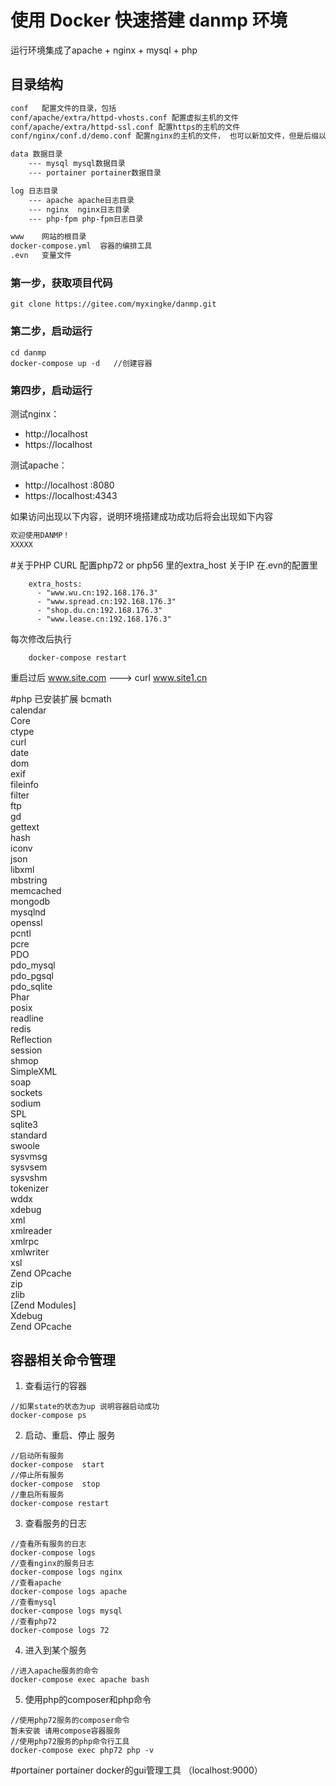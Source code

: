 # 使用 Docker 快速搭建 danmp 环境

运行环境集成了apache + nginx + mysql + php

## 目录结构

```markdown
conf   配置文件的目录，包括
conf/apache/extra/httpd-vhosts.conf 配置虚拟主机的文件
conf/apache/extra/httpd-ssl.conf 配置https的主机的文件
conf/nginx/conf.d/demo.conf 配置nginx的主机的文件， 也可以新加文件，但是后缀以.conf结尾

data 数据目录 
    --- mysql mysql数据目录 
    --- portainer portainer数据目录

log 日志目录
    --- apache apache日志目录
    --- nginx  nginx日志目录
    --- php-fpm php-fpm日志目录

www    网站的根目录
docker-compose.yml  容器的编排工具
.evn   变量文件

```

### 第一步，获取项目代码

```
git clone https://gitee.com/myxingke/danmp.git
```

### 第二步，启动运行

```
cd danmp
docker-compose up -d   //创建容器
```

### 第四步，启动运行

测试nginx：
- http://localhost
- https://localhost

测试apache：
- http://localhost :8080
- https://localhost:4343

如果访问出现以下内容，说明环境搭建成功成功后将会出现如下内容
```markdown
欢迎使用DANMP！
XXXXX
```

#关于PHP CURL
配置php72 or php56 里的extra_host 关于IP 在.evn的配置里
```
    extra_hosts:
      - "www.wu.cn:192.168.176.3"
      - "www.spread.cn:192.168.176.3"
      - "shop.du.cn:192.168.176.3"
      - "www.lease.cn:192.168.176.3"
```
每次修改后执行
```
    docker-compose restart
```
重启过后 www.site.com ---> curl www.site1.cn


#php 已安装扩展
bcmath \
calendar \
Core \
ctype \
curl \
date \
dom \
exif \
fileinfo \
filter \
ftp \
gd \
gettext \
hash \
iconv \
json \
libxml \
mbstring \
memcached \
mongodb \
mysqlnd \
openssl \
pcntl \
pcre \
PDO \
pdo_mysql \
pdo_pgsql \
pdo_sqlite \
Phar \
posix \
readline \
redis \
Reflection \
session \
shmop \
SimpleXML \
soap \
sockets \
sodium \
SPL \
sqlite3 \
standard \
swoole \
sysvmsg \
sysvsem \
sysvshm \
tokenizer \
wddx \
xdebug \
xml \
xmlreader \
xmlrpc \
xmlwriter \
xsl \
Zend OPcache \
zip \
zlib \
[Zend Modules] \
Xdebug \
Zend OPcache


## 容器相关命令管理

1. 查看运行的容器

```
//如果state的状态为up 说明容器启动成功
docker-compose ps
```
2. 启动、重启、停止 服务

```
//启动所有服务
docker-compose  start
//停止所有服务
docker-compose  stop
//重启所有服务
docker-compose restart
```
3. 查看服务的日志

```
//查看所有服务的日志
docker-compose logs
//查看nginx的服务日志
docker-compose logs nginx
//查看apache
docker-compose logs apache
//查看mysql
docker-compose logs mysql
//查看php72
docker-compose logs 72
```

4. 进入到某个服务

```
//进入apache服务的命令
docker-compose exec apache bash
```
5. 使用php的composer和php命令

```
//使用php72服务的composer命令
暂未安装 请用compose容器服务
//使用php72服务的php命令行工具
docker-compose exec php72 php -v  
```
#portainer
portainer docker的gui管理工具  （localhost:9000）